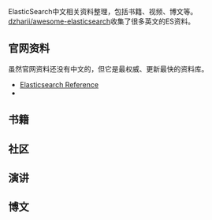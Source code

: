 ElasticSearch中文相关资料整理，包括书籍、视频、博文等。
[dzharii/awesome-elasticsearch](https://github.com/dzharii/awesome-elasticsearch)收集了很多英文的ES资料。

## 官网资料
虽然官网资料还没有中文的，但它是最权威、更新最快的资料库。
- [Elasticsearch Reference](https://www.elastic.co/guide/en/elasticsearch/reference/current/index.html)
- 

## 书籍



## 社区



## 演讲




## 博文





